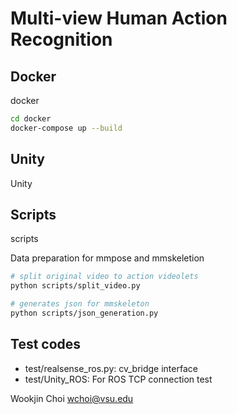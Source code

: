 # Multi-view Human Action Recognition

## Docker
docker

```bash
cd docker
docker-compose up --build 
```

## Unity
Unity


## Scripts
scripts

Data preparation for mmpose and mmskeletion
```bash
# split original video to action videolets
python scripts/split_video.py

# generates json for mmskeleton
python scripts/json_generation.py

```


## Test codes
- test/realsense_ros.py: cv_bridge interface 
- test/Unity_ROS: For ROS TCP connection test

Wookjin Choi <wchoi@vsu.edu>
